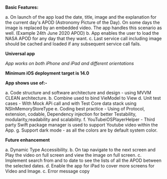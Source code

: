 **Basic Features:**

a. On launch of the app load the date, title, image and the explanation for the current day's APOD (Astronomy Picture of the Day). On some days the image is replaced by an embedded video. The app handles this scenario as well. (Example 24th June 2020 APOD)
b. App enables the user to load the NASA APOD for any day that they want. 
c. Last service call including image should be cached and loaded if any subsequent service call fails.


**Universal app**

*App works on both iPhone and iPad and different orientations*

**Minimum iOS deployment target is 14.0**


**App shows use of:-**

a. Code structure and software architecture and design - using MVVM CLEAN architecture.
b. Combine used to bind VieModel to View
d. Unit test cases - With Mock APi call and with Test Core data stack using NSInMemoryStoreType
e. Coding best practice - Using of Protocol, extension, codable, Dependency injection for better Testability, modularity,readability and scalability.
f. YouTubeiOSPlayerHelper - Third party Swift package manager is used to support Youtube video within the App.
g. Support dark mode - as all the colors are by default system color.


**Future enhancement**

 a. Dynamic Type Accessibility.
 b. On tap navigate to the next screen and Play the video on full screen and view the image on full screen.
 c. Implement search from and to date to see the lists of all the APOD between the selected dates. 
 d. Enable the app for iPad to cover more screens for Video and Image.
 c. Error message copy 
